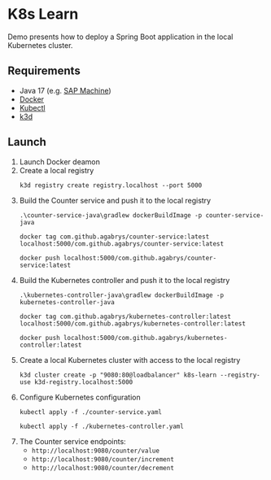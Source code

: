 # K8s Learn

Demo presents how to deploy a Spring Boot application in the local Kubernetes cluster.

## Requirements

* Java 17 (e.g. [SAP Machine](https://sapmachine.io/))
* [Docker](https://docs.docker.com/get-docker/)
* [Kubectl](https://kubernetes.io/docs/tasks/tools/#kubectl)
* [k3d](https://k3d.io/)

## Launch

1. Launch Docker deamon
2. Create a local registry
   ```shell
   k3d registry create registry.localhost --port 5000
   ```
3. Build the Counter service and push it to the local registry
   ```shell
   .\counter-service-java\gradlew dockerBuildImage -p counter-service-java
   ```
   ```shell
   docker tag com.github.agabrys/counter-service:latest localhost:5000/com.github.agabrys/counter-service:latest
   ```
   ```shell
   docker push localhost:5000/com.github.agabrys/counter-service:latest
   ```
4. Build the Kubernetes controller and push it to the local registry
   ```shell
   .\kubernetes-controller-java\gradlew dockerBuildImage -p kubernetes-controller-java
   ```
   ```shell
   docker tag com.github.agabrys/kubernetes-controller:latest localhost:5000/com.github.agabrys/kubernetes-controller:latest
   ```
   ```shell
   docker push localhost:5000/com.github.agabrys/kubernetes-controller:latest
   ```
5. Create a local Kubernetes cluster with access to the local registry
   ```shell
   k3d cluster create -p "9080:80@loadbalancer" k8s-learn --registry-use k3d-registry.localhost:5000
   ```
6. Configure Kubernetes configuration
   ```shell
   kubectl apply -f ./counter-service.yaml
   ```
   ```shell
   kubectl apply -f ./kubernetes-controller.yaml
   ```
7. The Counter service endpoints:
   - `http://localhost:9080/counter/value`
   - `http://localhost:9080/counter/increment`
   - `http://localhost:9080/counter/decrement`
